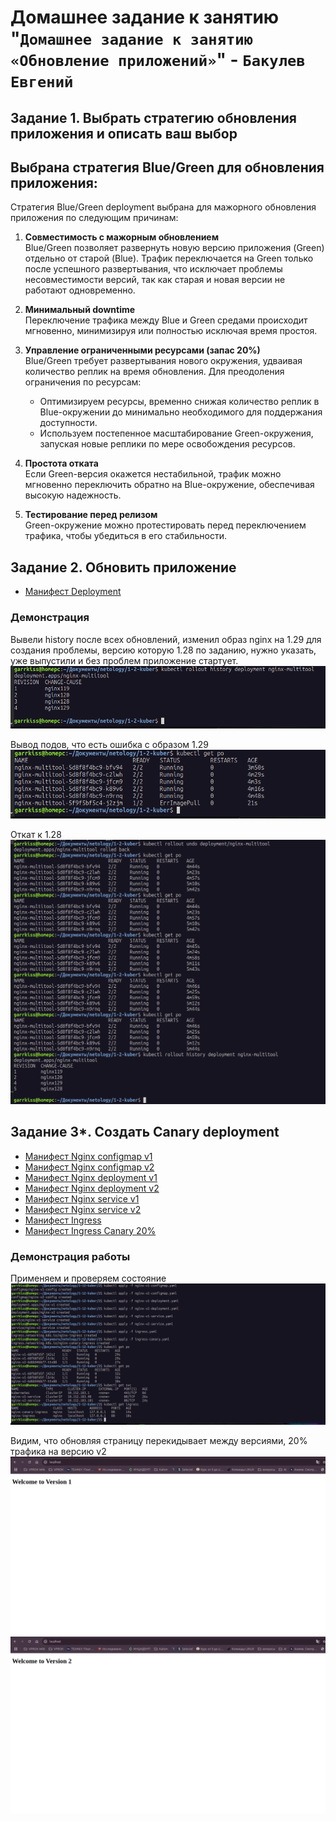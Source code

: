 # Домашнее задание к занятию "`Домашнее задание к занятию «Обновление приложений»`" - `Бакулев Евгений`

## Задание 1. Выбрать стратегию обновления приложения и описать ваш выбор

## Выбрана стратегия Blue/Green для обновления приложения:

Стратегия Blue/Green deployment выбрана для мажорного обновления приложения по следующим причинам:

1. **Совместимость с мажорным обновлением**  
   Blue/Green позволяет развернуть новую версию приложения (Green) отдельно от старой (Blue). Трафик переключается на Green только после успешного развертывания, что исключает проблемы несовместимости версий, так как старая и новая версии не работают одновременно.

2. **Минимальный downtime**  
   Переключение трафика между Blue и Green средами происходит мгновенно, минимизируя или полностью исключая время простоя.

3. **Управление ограниченными ресурсами (запас 20%)**  
   Blue/Green требует развертывания нового окружения, удваивая количество реплик на время обновления. Для преодоления ограничения по ресурсам:
   - Оптимизируем ресурсы, временно снижая количество реплик в Blue-окружении до минимально необходимого для поддержания доступности.
   - Используем постепенное масштабирование Green-окружения, запуская новые реплики по мере освобождения ресурсов.

4. **Простота отката**  
   Если Green-версия окажется нестабильной, трафик можно мгновенно переключить обратно на Blue-окружение, обеспечивая высокую надежность.

5. **Тестирование перед релизом**  
   Green-окружение можно протестировать перед переключением трафика, чтобы убедиться в его стабильности.

## Задание 2. Обновить приложение

- [Манифест Deployment](https://github.com/garrkiss/kuber-update-app/blob/main/manifest/task1/deployment.yaml)

### Демонстрация
Вывели history после всех обновлений, изменил образ nginx на 1.29 для создания проблемы, версию которую 1.28 по заданию, нужно указать, уже выпустили и без проблем приложение стартует.
![Ссылка](https://github.com/garrkiss/kuber-update-app/blob/main/img/task1/1.png)

Вывод подов, что есть ошибка с образом 1.29
![Ссылка](https://github.com/garrkiss/kuber-update-app/blob/main/img/task1/2.png)

Откат к 1.28
![Ссылка](https://github.com/garrkiss/kuber-update-app/blob/main/img/task1/3.png)

## Задание 3*. Создать Canary deployment

- [Манифест Nginx configmap v1](https://github.com/garrkiss/kuber-update-app/blob/main/manifest/taks2/nginx-v1-configmap.yaml)
- [Манифест Nginx configmap v2](https://github.com/garrkiss/kuber-update-app/blob/main/manifest/taks2/nginx-v2-configmap.yaml)
- [Манифест Nginx deployment v1](https://github.com/garrkiss/kuber-update-app/blob/main/manifest/taks2/nginx-v1-deployment.yaml)
- [Манифест Nginx deployment v2](https://github.com/garrkiss/kuber-update-app/blob/main/manifest/taks2/nginx-v2-deployment.yaml)
- [Манифест Nginx service v1](https://github.com/garrkiss/kuber-update-app/blob/main/manifest/taks2/nginx-v1-service.yaml)
- [Манифест Nginx service v2](https://github.com/garrkiss/kuber-update-app/blob/main/manifest/taks2/nginx-v2-service.yaml)
- [Манифест Ingress](https://github.com/garrkiss/kuber-update-app/blob/main/manifest/taks2/ingress.yaml)
- [Манифест Ingress Canary 20%](https://github.com/garrkiss/kuber-update-app/blob/main/manifest/taks2/ingress-canary.yaml)

### Демонстрация работы

Применяем и проверяем состояние
![Ссылка](https://github.com/garrkiss/kuber-update-app/blob/main/img/task2/1.png)

Видим, что обновляя страницу перекидывает между версиями, 20% трафика на версию v2
![Ссылка](https://github.com/garrkiss/kuber-update-app/blob/main/img/task2/2.png)
![Ссылка](https://github.com/garrkiss/kuber-update-app/blob/main/img/task2/3.png)